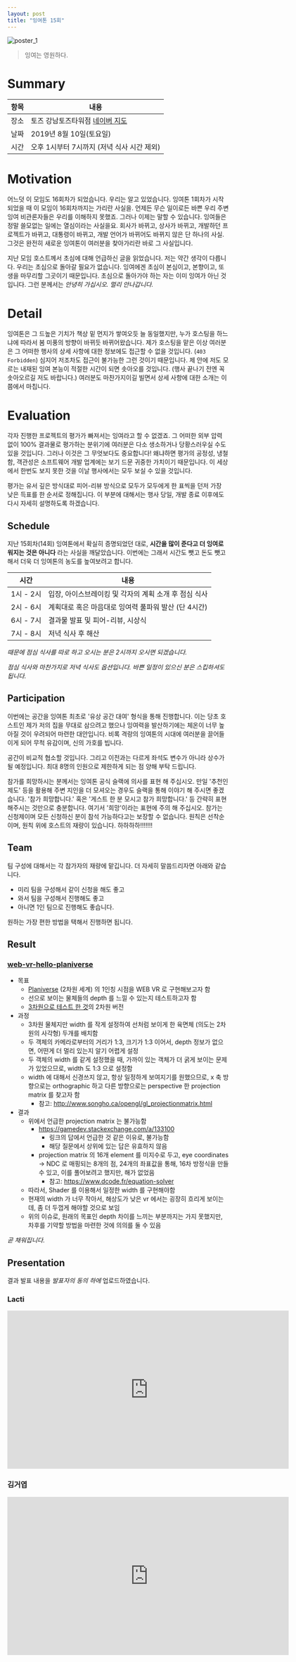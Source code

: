 ```yaml
---
layout: post
title: "잉여톤 15회"
---
```


![poster_1](/images/15/yyt-15-poster.png)

> 잉여는 영원하다.

# Summary

| 항목 | 내용                                                        |
| ---- | ----------------------------------------------------------- |
| 장소 | 토즈 강남토즈타워점 [네이버 지도](http://naver.me/xLROvVz2) |
| 날짜 | 2019년 8월 10일(토요일)                                     |
| 시간 | 오후 1시부터 7시까지 (저녁 식사 시간 제외)                  |

# Motivation

어느덧 이 모임도 16회차가 되었습니다. 우리는 알고 있었습니다. 잉여톤 1회차가 시작되었을 때 이 모임이 16회차까지는 가리란 사실을. 언제든 무슨 일이로든 바쁜 우리 주변 잉여 비관론자들은 우리를 이해하지 못했죠. 그러나 이제는 말할 수 있습니다. 잉여들은 정말 쓸모없는 일에는 열심이라는 사실을요. 회사가 바뀌고, 상사가 바뀌고, 개발하던 프로젝트가 바뀌고, 대통령이 바뀌고, 개발 언어가 바뀌어도 바뀌지 않은 단 하나의 사실. 그것은 완전히 새로운 잉여톤이 여러분을 찾아가리란 바로 그 사실입니다.

지난 모임 호스트께서 초심에 대해 언급하신 글을 읽었습니다. 저는 약간 생각이 다릅니다. 우리는 초심으로 돌아갈 필요가 없습니다. 잉여에겐 초심이 본심이고, 본향이고, 또 생을 마무리할 그곳이기 때문입니다. 초심으로 돌아가야 하는 자는 이미 잉여가 아닌 것입니다. 그런 분께서는 _안녕히 가십시오. 멀리 안나갑니다._

# Detail

잉여톤은 그 드높은 기치가 책상 밑 먼지가 쌓여오듯 늘 동일했지만, 누가 호스팅을 하느냐에 따라서 봄 미풍의 방향이 바뀌듯 바뀌어왔습니다. 제가 호스팅을 맡은 이상 여러분은 그 어떠한 행사의 상세 사항에 대한 정보에도 접근할 수 없을 것입니다. (`403 Forbidden`) 심지어 저조차도 접근이 불가능한 그런 것이기 때문입니다. 제 안에 저도 모르는 내재된 잉여 본능이 적절한 시간이 되면 솟아오를 것입니다. (행사 끝나기 전엔 꼭 솟아오르길 저도 바랍니다.) 여러분도 마찬가지이길 빌면서 상세 사항에 대한 소개는 이쯤에서 마칩니다.

# Evaluation

각자 진행한 프로젝트의 평가가 빠져서는 잉여라고 할 수 없겠죠. 그 어떠한 외부 압력 없이 100% 결과물로 평가하는 분위기에 여러분은 다소 생소하거나 당황스러우실 수도 있을 것입니다. 그러나 이것은 그 무엇보다도 중요합니다! 왜냐하면 평가의 공정성, 냉철함, 객관성은 소프트웨어 개발 업계에는 보기 드문 귀중한 가치이기 때문입니다. 이 세상에서 한번도 보지 못한 것을 이날 행사에서는 모두 보실 수 있을 것입니다.

평가는 유서 깊은 방식대로 피어-리뷰 방식으로 모두가 모두에게 한 표씩을 던저 가장 낮은 득표를 한 순서로 정해집니다. 이 부분에 대해서는 행사 당일, 개발 종료 이후에도 다시 자세히 설명하도록 하겠습니다.

## Schedule

지난 15회차(14회) 잉여톤에서 확실히 증명되었던 대로, **시간을 많이 준다고 더 잉여로워지는 것은 아니다** 라는 사실을 깨달았습니다. 이번에는 그래서 시간도 뺏고 돈도 뺏고 해서 더욱 더 잉여톤의 농도를 높여보려고 합니다.

| 시간      | 내용                                                  |
| --------- | ----------------------------------------------------- |
| 1시 - 2시 | 입장, 아이스브레이킹 및 각자의 계획 소개 후 점심 식사 |
| 2시 - 6시 | 계획대로 혹은 마음대로 잉여력 풀파워 발산 (단 4시간)  |
| 6시 - 7시 | 결과물 발표 및 피어-리뷰, 시상식                      |
| 7시 - 8시 | 저녁 식사 후 해산                                     |

_때문에 점심 식사를 따로 하고 오시는 분은 2시까지 오시면 되겠습니다._

_점심 식사와 마찬가지로 저녁 식사도 옵션입니다. 바쁜 일정이 있으신 분은 스킵하셔도 됩니다._

## Participation

이번에는 공간을 잉여톤 최초로 '유상 공간 대여' 형식을 통해 진행합니다. 이는 당초 호스트인 제가 저의 집을 무대로 삼으려고 했으나 잉여력을 발산하기에는 체온이 너무 높아질 것이 우려되어 마련한 대안입니다. 비록 격랑의 잉여톤의 시대에 여러분을 끌어들이게 되어 무척 유감이며, 신의 가호를 빕니다.

공간이 비교적 협소할 것입니다. 그리고 이전과는 다르게 좌석도 변수가 아니라 상수가 될 예정입니다. 최대 8명의 인원으로 제한하게 되는 점 양해 부탁 드립니다.

참가를 희망하시는 분께서는 잉여톤 공식 슬랙에 의사를 표현 해 주십시오. 만일 '추천인 제도' 등을 활용해 주변 지인을 더 모셔오는 경우도 슬랙을 통해 이야기 해 주시면 좋겠습니다. '참가 희망합니다.' 혹은 '게스트 한 분 모시고 참가 희망합니다.' 등 간략히 표현해주시는 것만으로 충분합니다. 여기서 '희망'이라는 표현에 주의 해 주십시오. 참가는 신청제이며 모든 신청하신 분이 참석 가능하다고는 보장할 수 없습니다. 원칙은 선착순이며, 원칙 위에 호스트의 재량이 있습니다. 하하하하!!!!!!!

## Team

팀 구성에 대해서는 각 참가자의 재량에 맡깁니다. 더 자세히 말씀드리자면 아래와 같습니다.

- 미리 팀을 구성해서 같이 신청을 해도 좋고
- 와서 팀을 구성해서 진행해도 좋고
- 아니면 1인 팀으로 진행해도 좋습니다.

원하는 가장 편한 방법을 택해서 진행하면 됩니다.

## Result

### [web-vr-hello-planiverse](https://github.com/dplusic/web-vr-hello-planiverse)

- 목표
  - [Planiverse](https://en.wikipedia.org/wiki/The_Planiverse) (2차원 세계) 의 1인칭 시점을 WEB VR 로 구현해보고자 함
  - 선으로 보이는 물체들의 depth 를 느낄 수 있는지 테스트하고자 함
  - [3차원으로 테스트 한 것](https://dplusic.github.io/web-vr-hello-world/)의 2차원 버전
- 과정
  - 3차원 물체지만 width 를 작게 설정하여 선처럼 보이게 한 육면체 (의도는 2차원의 사각형) 두개를 배치함
  - 두 객체의 카메라로부터의 거리가 1:3, 크기가 1:3 이어서, depth 정보가 없으면, 어떤게 더 멀리 있는지 알기 어렵게 설정
  - 두 객체의 width 를 같게 설정했을 때, 가까이 있는 객체가 더 굵게 보이는 문제가 있었으므로, width 도 1:3 으로 설정함
  - width 에 대해서 신경쓰지 않고, 항상 일정하게 보여지기를 원했으므로, x 축 방향으로는 orthographic 하고 다른 방향으로는 perspective 한 projection matrix 를 찾고자 함
    - 참고: http://www.songho.ca/opengl/gl_projectionmatrix.html
- 결과
  - 위에서 언급한 projection matrix 는 불가능함
    - https://gamedev.stackexchange.com/a/133100
      - 링크의 답에서 언급한 것 같은 이유로, 불가능함
      - 해당 질문에서 상위에 있는 답은 유효하지 않음
    - projection matrix 의 16개 element 를 미지수로 두고, eye coordinates -> NDC 로 매핑되는 8개의 점, 24개의 좌표값을 통해, 16차 방정식을 만들 수 있고, 이를 풀어보려고 했지만, 해가 없었음
      - 참고: https://www.dcode.fr/equation-solver
  - 따라서, Shader 를 이용해서 일정한 width 를 구현해야함
  - 현재의 width 가 너무 작아서, 해상도가 낮은 vr 에서는 굉장히 흐리게 보이는데, 좀 더 두껍게 해야할 것으로 보임
  - 위의 이슈로, 원래의 목표인 depth 차이를 느끼는 부분까지는 가지 못했지만, 차후를 기약할 방법을 마련한 것에 의의를 둘 수 있음

_곧 채워집니다._

## Presentation

결과 발표 내용을 _발표자의 동의 하에_ 업로드하였습니다.

### Lacti

<iframe width="640" height="360" src="https://www.youtube.com/embed/b3JoQP95Vgk" frameborder="0" allow="accelerometer; autoplay; encrypted-media; gyroscope; picture-in-picture" allowfullscreen></iframe>

### 김거엽

<iframe width="640" height="360" src="https://www.youtube.com/embed/dzeKE_XypYA" frameborder="0" allow="accelerometer; autoplay; encrypted-media; gyroscope; picture-in-picture" allowfullscreen></iframe>
